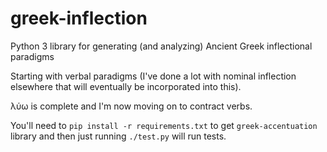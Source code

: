 greek-inflection
================

Python 3 library for generating (and analyzing) Ancient Greek inflectional
paradigms

Starting with verbal paradigms (I've done a lot with nominal inflection
elsewhere that will eventually be incorporated into this).

λύω is complete and I'm now moving on to contract verbs.

You'll need to `pip install -r requirements.txt` to get `greek-accentuation`
library and then just running `./test.py` will run tests.
